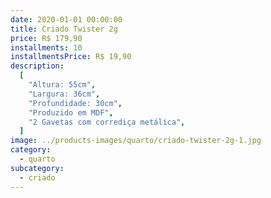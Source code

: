 ```yaml
---
date: 2020-01-01 00:00:00
title: Criado Twister 2g
price: R$ 179,90
installments: 10
installmentsPrice: R$ 19,90
description:
  [
    "Altura: 55cm",
    "Largura: 36cm",
    "Profundidade: 30cm",
    "Produzido em MDF",
    "2 Gavetas com corrediça metálica",
  ]
image: ../products-images/quarto/criado-twister-2g-1.jpg
category:
  - quarto
subcategory:
  - criado
---
```

